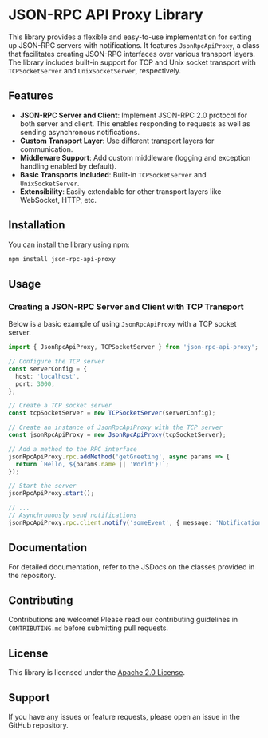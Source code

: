 # JSON-RPC API Proxy Library

This library provides a flexible and easy-to-use implementation for setting up JSON-RPC servers with notifications. It features `JsonRpcApiProxy`, a class that facilitates creating JSON-RPC interfaces over various transport layers. The library includes built-in support for TCP and Unix socket transport with `TCPSocketServer` and `UnixSocketServer`, respectively.

## Features

- **JSON-RPC Server and Client**: Implement JSON-RPC 2.0 protocol for both server and client. This enables responding to requests as well as sending asynchronous notifications.
- **Custom Transport Layer**: Use different transport layers for communication.
- **Middleware Support**: Add custom middleware (logging and exception handling enabled by default).
- **Basic Transports Included**: Built-in `TCPSocketServer` and `UnixSocketServer`.
- **Extensibility**: Easily extendable for other transport layers like WebSocket, HTTP, etc.

## Installation

You can install the library using npm:

```bash
npm install json-rpc-api-proxy
```

## Usage

### Creating a JSON-RPC Server and Client with TCP Transport

Below is a basic example of using `JsonRpcApiProxy` with a TCP socket server.

```typescript
import { JsonRpcApiProxy, TCPSocketServer } from 'json-rpc-api-proxy';

// Configure the TCP server
const serverConfig = {
  host: 'localhost',
  port: 3000,
};

// Create a TCP socket server
const tcpSocketServer = new TCPSocketServer(serverConfig);

// Create an instance of JsonRpcApiProxy with the TCP server
const jsonRpcApiProxy = new JsonRpcApiProxy(tcpSocketServer);

// Add a method to the RPC interface
jsonRpcApiProxy.rpc.addMethod('getGreeting', async params => {
  return `Hello, ${params.name || 'World'}!`;
});

// Start the server
jsonRpcApiProxy.start();

// ...
// Asynchronously send notifications
jsonRpcApiProxy.rpc.client.notify('someEvent', { message: 'Notification!' });
```

## Documentation

For detailed documentation, refer to the JSDocs on the classes provided in the repository.

## Contributing

Contributions are welcome! Please read our contributing guidelines in `CONTRIBUTING.md` before submitting pull requests.

## License

This library is licensed under the [Apache 2.0 License](LICENSE).

## Support

If you have any issues or feature requests, please open an issue in the GitHub repository.
